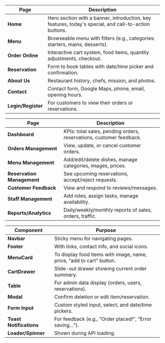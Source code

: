 | Page               | Description                                                                                          |
| ------------------ | ---------------------------------------------------------------------------------------------------- |
| **Home**           | Hero section with a banner, introduction, key features, today's special, and call-to-action buttons. |
| **Menu**           | Browseable menu with filters (e.g., categories: starters, mains, desserts).                          |
| **Order Online**   | Interactive cart system, food items, quantity adjustments, checkout.                                 |
| **Reservation**    | Form to book tables with date/time picker and confirmation.                                          |
| **About Us**       | Restaurant history, chefs, mission, and photos.                                                      |
| **Contact**        | Contact form, Google Maps, phone, email, opening hours.                                              |
| **Login/Register** | For customers to view their orders or reservations.                                                  |


| Page                       | Description                                                         |
| -------------------------- | ------------------------------------------------------------------- |
| **Dashboard**              | KPIs: total sales, pending orders, reservations, customer feedback. |
| **Orders Management**      | View, update, or cancel customer orders.                            |
| **Menu Management**        | Add/edit/delete dishes, manage categories, images, prices.          |
| **Reservation Management** | See upcoming reservations, accept/reject requests.                  |
| **Customer Feedback**      | View and respond to reviews/messages.                               |
| **Staff Management**       | Add roles, assign tasks, manage availability.                       |
| **Reports/Analytics**      | Daily/weekly/monthly reports of sales, orders, traffic.             |


| Component               | Purpose                                                              |
| ----------------------- | -------------------------------------------------------------------- |
| **Navbar**              | Sticky menu for navigating pages.                                    |
| **Footer**              | With links, contact info, and social icons.                          |
| **MenuCard**            | To display food items with image, name, price, “add to cart” button. |
| **CartDrawer**          | Slide-out drawer showing current order summary.                      |
| **Table**               | For admin data display (orders, users, reservations).                |
| **Modal**               | Confirm deletion or edit item/reservation.                           |
| **Form Input**          | Custom styled input, select, and date/time pickers.                  |
| **Toast Notifications** | For feedback (e.g., “Order placed!”, “Error saving…”).               |
| **Loader/Spinner**      | Shown during API loading.                                            |
